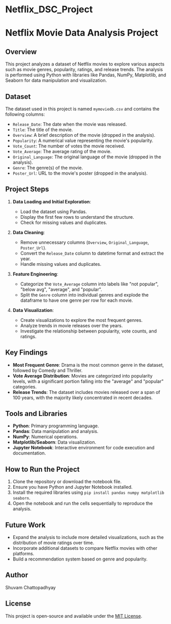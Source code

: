 # Netflix_DSC_Project

# Netflix Movie Data Analysis Project

## Overview
This project analyzes a dataset of Netflix movies to explore various aspects such as movie genres, popularity, ratings, and release trends. The analysis is performed using Python with libraries like Pandas, NumPy, Matplotlib, and Seaborn for data manipulation and visualization.

## Dataset
The dataset used in this project is named `mymoviedb.csv` and contains the following columns:
- `Release_Date`: The date when the movie was released.
- `Title`: The title of the movie.
- `Overview`: A brief description of the movie (dropped in the analysis).
- `Popularity`: A numerical value representing the movie's popularity.
- `Vote_Count`: The number of votes the movie received.
- `Vote_Average`: The average rating of the movie.
- `Original_Language`: The original language of the movie (dropped in the analysis).
- `Genre`: The genre(s) of the movie.
- `Poster_Url`: URL to the movie's poster (dropped in the analysis).

## Project Steps
1. **Data Loading and Initial Exploration**:
   - Load the dataset using Pandas.
   - Display the first few rows to understand the structure.
   - Check for missing values and duplicates.

2. **Data Cleaning**:
   - Remove unnecessary columns (`Overview`, `Original_Language`, `Poster_Url`).
   - Convert the `Release_Date` column to datetime format and extract the year.
   - Handle missing values and duplicates.

3. **Feature Engineering**:
   - Categorize the `Vote_Average` column into labels like "not popular", "below avg", "average", and "popular".
   - Split the `Genre` column into individual genres and explode the dataframe to have one genre per row for each movie.

4. **Data Visualization**:
   - Create visualizations to explore the most frequent genres.
   - Analyze trends in movie releases over the years.
   - Investigate the relationship between popularity, vote counts, and ratings.

## Key Findings
- **Most Frequent Genre**: Drama is the most common genre in the dataset, followed by Comedy and Thriller.
- **Vote Average Distribution**: Movies are categorized into popularity levels, with a significant portion falling into the "average" and "popular" categories.
- **Release Trends**: The dataset includes movies released over a span of 100 years, with the majority likely concentrated in recent decades.

## Tools and Libraries
- **Python**: Primary programming language.
- **Pandas**: Data manipulation and analysis.
- **NumPy**: Numerical operations.
- **Matplotlib/Seaborn**: Data visualization.
- **Jupyter Notebook**: Interactive environment for code execution and documentation.

## How to Run the Project
1. Clone the repository or download the notebook file.
2. Ensure you have Python and Jupyter Notebook installed.
3. Install the required libraries using `pip install pandas numpy matplotlib seaborn`.
4. Open the notebook and run the cells sequentially to reproduce the analysis.

## Future Work
- Expand the analysis to include more detailed visualizations, such as the distribution of movie ratings over time.
- Incorporate additional datasets to compare Netflix movies with other platforms.
- Build a recommendation system based on genre and popularity.

## Author
Shuvam Chattopadhyay

## License
This project is open-source and available under the [MIT License](LICENSE).
